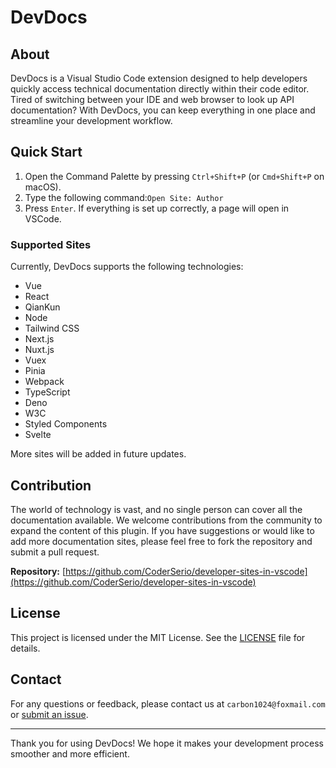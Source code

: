 # DevDocs

## About

DevDocs is a Visual Studio Code extension designed to help developers quickly access technical documentation directly within their code editor. Tired of switching between your IDE and web browser to look up API documentation? With DevDocs, you can keep everything in one place and streamline your development workflow.

## Quick Start

1. Open the Command Palette by pressing `Ctrl+Shift+P` (or `Cmd+Shift+P` on macOS).
2. Type the following command:`Open Site: Author`
3. Press `Enter`. If everything is set up correctly, a page will open in VSCode.

### Supported Sites

Currently, DevDocs supports the following technologies:

- Vue
- React
- QianKun
- Node
- Tailwind CSS
- Next.js
- Nuxt.js
- Vuex
- Pinia
- Webpack
- TypeScript
- Deno
- W3C
- Styled Components
- Svelte

More sites will be added in future updates.

## Contribution

The world of technology is vast, and no single person can cover all the documentation available. We welcome contributions from the community to expand the content of this plugin. If you have suggestions or would like to add more documentation sites, please feel free to fork the repository and submit a pull request.

**Repository:**
[https://github.com/CoderSerio/developer-sites-in-vscode](https://github.com/CoderSerio/developer-sites-in-vscode)

## License

This project is licensed under the MIT License. See the [LICENSE](LICENSE) file for details.

## Contact

For any questions or feedback, please contact us at `carbon1024@foxmail.com` or [submit an issue](https://github.com/CoderSerio/DevDocs/issues).

---

Thank you for using DevDocs! We hope it makes your development process smoother and more efficient.